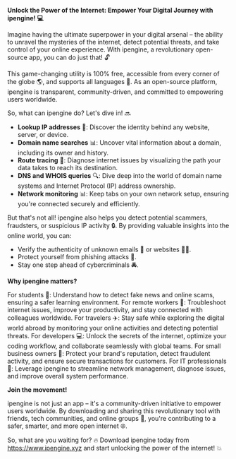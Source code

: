 **Unlock the Power of the Internet: Empower Your Digital Journey with ipengine! 💻**

Imagine having the ultimate superpower in your digital arsenal – the ability to unravel the mysteries of the internet, detect potential threats, and take control of your online experience. With ipengine, a revolutionary open-source app, you can do just that! 🔓

This game-changing utility is 100% free, accessible from every corner of the globe 🌎, and supports all languages 💬. As an open-source platform, ipengine is transparent, community-driven, and committed to empowering users worldwide.

So, what can ipengine do? Let's dive in! 🔜

* **Lookup IP addresses** 👀: Discover the identity behind any website, server, or device.
* **Domain name searches** 📊: Uncover vital information about a domain, including its owner and history.
* **Route tracing** 📍: Diagnose internet issues by visualizing the path your data takes to reach its destination.
* **DNS and WHOIS queries** 🔍: Dive deep into the world of domain name systems and Internet Protocol (IP) address ownership.
* **Network monitoring** 📊: Keep tabs on your own network setup, ensuring you're connected securely and efficiently.

But that's not all! ipengine also helps you detect potential scammers, fraudsters, or suspicious IP activity 🔒. By providing valuable insights into the online world, you can:

* Verify the authenticity of unknown emails 📨 or websites 🕵️‍♀️.
* Protect yourself from phishing attacks 🚫.
* Stay one step ahead of cybercriminals 🚔.

**Why ipengine matters?**

For students 🔧: Understand how to detect fake news and online scams, ensuring a safer learning environment.
For remote workers 🏢: Troubleshoot internet issues, improve your productivity, and stay connected with colleagues worldwide.
For travelers ✈️: Stay safe while exploring the digital world abroad by monitoring your online activities and detecting potential threats.
For developers 💻: Unlock the secrets of the internet, optimize your coding workflow, and collaborate seamlessly with global teams.
For small business owners 🏢: Protect your brand's reputation, detect fraudulent activity, and ensure secure transactions for customers.
For IT professionals 🔧: Leverage ipengine to streamline network management, diagnose issues, and improve overall system performance.

**Join the movement!**

ipengine is not just an app – it's a community-driven initiative to empower users worldwide. By downloading and sharing this revolutionary tool with friends, tech communities, and online groups 👥, you're contributing to a safer, smarter, and more open internet 🌐.

So, what are you waiting for? 🔥 Download ipengine today from https://www.ipengine.xyz and start unlocking the power of the internet! 💥